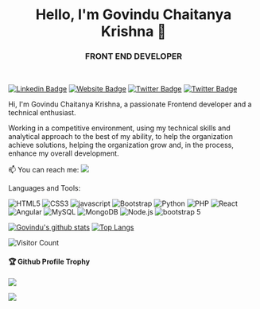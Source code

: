 <h1 align = "center">Hello, I'm Govindu Chaitanya Krishna 👋</h1>
<h3 align = "center">FRONT END DEVELOPER</h3>

</br>

[![Linkedin Badge](https://img.shields.io/badge/-Govindu-blue?style=flat-square&logo=Linkedin&logoColor=white&link=https://www.linkedin.com/in/govinduchaitanyakrishna1231/)](https://www.linkedin.com/in/govinduchaitanyakrishna1231/) 
[![Website Badge](https://img.shields.io/badge/StackOverflow-gray)](https://stackoverflow.com/users/16326988/chaitanya-krishna-govindu/)
[![Twitter Badge](https://img.shields.io/badge/-govindu-blue?style=flat-square&logo=Twitter&logoColor=white=https://twitter.com/@govindu1231)](https://twitter.com/@govindu1231)
[![Twitter Badge](https://img.shields.io/badge/-govindu-blue?style=flat-square&logo=instagram&logoColor=white=https://instagram.com/https://www.instagram.com/govinduchaitanyakrishna/)](https://instagram.com/govinduchaitanyakrishna/)


Hi, I'm Govindu Chaitanya Krishna, a passionate Frontend developer and a technical enthusiast.

Working in a competitive environment, using my technical skills and analytical approach to the best of my ability, to help the organization achieve solutions, helping the organization grow and, in the process, enhance my overall development.

📫 You can reach me:  <a href="mailto:govinduchaitanya3@gmail.com?"><img src="https://img.shields.io/badge/gmail-%23DD0031.svg?&style=flat-square&logo=gmail&logoColor=white"/></a>





Languages and Tools:


<img alt="HTML5" src="https://img.shields.io/badge/html5-%23E34F26.svg?style=flat-square&logo=html5&logoColor=white"/> <img alt="CSS3" src="https://img.shields.io/badge/css3-%231572B6.svg?style=flat-square&logo=css3&logoColor=white"/> <img alt="javascript" src="https://img.shields.io/badge/javascript-%2300f.svg?style=flat-square&logo=javascript&logoColor=white"/> <img alt="Bootstrap" src="https://img.shields.io/badge/bootstrap-%23563D7C.svg?style=flat-square&logo=bootstrap&logoColor=white"/> <img alt="Python" src="https://img.shields.io/badge/Python-%23ED8B00.svg?style=flat-square&logo=Python&logoColor=white"/> <img alt="PHP" src="https://img.shields.io/badge/php-%23777BB4.svg?style=flat-square&logo=php&logoColor=white"/>  <img alt="React" src="https://img.shields.io/badge/react-%2320232a.svg?style=flat-square&logo=react&logoColor=%2361DAFB"/> <img alt="Angular" src="https://img.shields.io/badge/angular-%23DD0031.svg?flat-square&logo=angular&logoColor=white"/> <img alt="MySQL" src="https://img.shields.io/badge/MySQL-%2300f.svg?style=flat-square&logo=MySQL&logoColor=white"/> <img alt="MongoDB" src ="https://img.shields.io/badge/MongoDB-%23FF26BE.svg?style=flat-square&logo=mongodb&logoColor=white"/> <img alt="Node.js" src="https://img.shields.io/badge/Node.js-%2320232a.svg?style=flat-square&logo=Node.js&logoColor=white"/> <img alt="bootstrap 5" src="https://img.shields.io/badge/bootstrap 5-%231572B6.svg?style=flat-square&logo=bootstrap 5&logoColor=white"/> 

[![Govindu's github stats](https://github-readme-stats.vercel.app/api?username=govinduchaitanyakrishna)](https://github.com/govinduchaitanyakrishna/github-readme-stats)
[![Top Langs](https://github-readme-stats.vercel.app/api/top-langs/?username=govinduchaitanyakrishna&layout=compact)](https://github.com/govinduchaitanyakrishna/github-readme-stats)

![Visitor Count](https://profile-counter.glitch.me/govinduchaitanyakrishna/count.svg)

<div>
  <h4>🏆 Github Profile Trophy</h4>
  <a href="https://github.com/ryo-ma/github-profile-trophy">
    <img src="https://github-profile-trophy.vercel.app/?username=govinduchaitanyakrishna&column=7"/>
  </a>
</div>

![](https://activity-graph.herokuapp.com/graph?username=govinduchaitanyakrishna&theme=react-dark&area=true)




<!--
**govindu chaitanya krishna** is a ✨ _special_ ✨ repository because its `README.md` (this file) appears on your GitHub profile.
